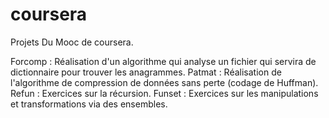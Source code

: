 # coursera
Projets Du Mooc de coursera.

Forcomp : Réalisation d'un algorithme qui analyse un fichier qui servira de dictionnaire pour trouver les anagrammes.
Patmat : Réalisation de l'algorithme de compression de données sans perte (codage de Huffman).
Refun : Exercices sur la récursion.
Funset : Exercices sur les manipulations et transformations via des ensembles.
